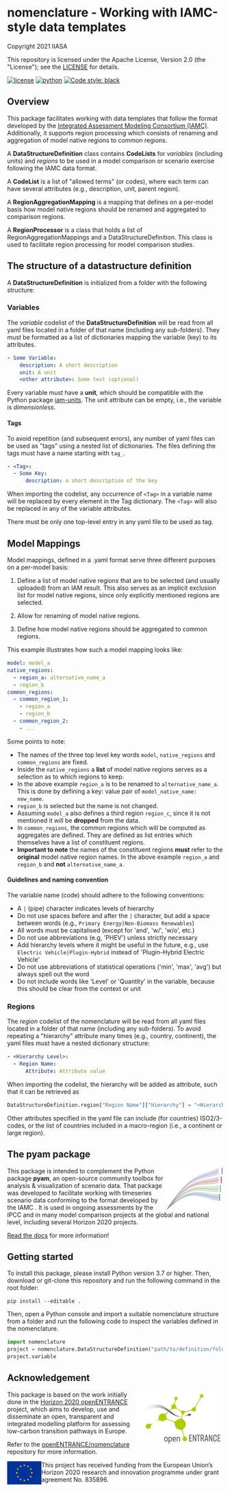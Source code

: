 # nomenclature - Working with IAMC-style data templates

Copyright 2021 IIASA

This repository is licensed under the Apache License, Version 2.0 (the "License"); see the [LICENSE](LICENSE) for details.

[![license](https://img.shields.io/badge/License-Apache%202.0-black)](https://github.com/IAMconsortium/nomenclature/blob/main/LICENSE)
[![python](https://img.shields.io/badge/python-3.7_|_3.8_|_3.9-blue?logo=python&logoColor=white)](https://github.com/IAMconsortium/nomenclature)
[![Code style: black](https://img.shields.io/badge/code%20style-black-000000.svg)](https://github.com/psf/black)

## Overview

This package facilitates working with data templates that follow the format developed by
the [Integrated Assessment Modeling Consortium (IAMC)](https://www.iamconsortium.org). Additionally, it supports region processing which consists of renaming and aggregation of model native regions to common regions.

A **DataStructureDefinition** class contains **CodeLists** for *variables*
(including units) and *regions* to be used in a model comparison or scenario exercise
following the IAMC data format.

A **CodeList** is a list of "allowed terms" (or codes), where each term can have
several attributes (e.g., description, unit, parent region).

A **RegionAggregationMapping** is a mapping that defines on a per-model basis how model native regions should be renamed and aggregated to comparison regions.

A **RegionProcessor** is a class that holds a list of RegionAggregationMappings and a DataStructureDefinition. This class is used to facilitate region processing for model comparison studies.

## The structure of a datastructure definition

A **DataStructureDefinition** is initialized from a folder with the following structure:

### Variables

The *variable* codelist of the **DataStructureDefinition** will be read from all yaml
files located  in a folder of that name (including any sub-folders).
They must be formatted as a list of dictionaries mapping the variable (key)
to its attributes.

```yaml
- Some Variable:
    description: A short description
    unit: A unit
    <other attribute>: Some text (optional)
```

Every variable must have a **unit**, which should be compatible with the 
Python package [iam-units](https://github.com/iamconsortium/units).
The unit attribute can be empty, i.e., the variable is *dimensionless*.

#### Tags

To avoid repetition (and subsequent errors), any number of yaml files can be used
as "tags" using a nested list of dictionaries. The files defining the tags must
have a name starting with `tag_`.

```yaml
- <Tag>:
  - Some Key:
      description: a short description of the key
```

When importing the codelist, any occurrence of `<Tag>` in a variable name will be
replaced by every element in the Tag dictionary. The `<Tag>` will also be replaced
in any of the variable attributes.

There must be only one top-level entry in any yaml file to be used as tag.

## Model Mappings

Model mappings, defined in a .yaml format serve three different purposes on a per-model basis:

1. Define a list of model native regions that are to be selected (and usually uploaded) from an IAM result. This also serves as an implicit exclusion list for model native regions, since only explicitly mentioned regions are selected.

2. Allow for renaming of model native regions.

3. Define how model native regions should be aggregated to common regions.

This example illustrates how such a model mapping looks like:

```yaml
model: model_a
native_regions:
  - region_a: alternative_name_a
  - region_b
common_regions:
  - common_region_1:
    - region_a
    - region_b
  - common_region_2:
    - ...
```

Some points to note:

* The names of the three top level key words `model`, `native_regions` and `common_regions` are fixed.
* Inside the `native_regions` a **list** of model native regions serves as a selection as to which regions to keep.
* In the above example `region_a` is to be renamed to `alternative_name_a`. This is done by defining a key: value pair of `model_native_name: new_name`.
* `region_b` is selected but the name is not changed.
* Assuming `model_a` also defines a third region `region_c`, since it is not mentioned it will be **dropped** from the data.
* In `common_regions`, the common regions which will be computed as aggregates are defined. They are defined as list entries which themselves have a list of constituent regions.
* **Important to note** the names of the constituent regions **must** refer to the **original** model native region names. In the above example `region_a` and `region_b` and **not** `alternative_name_a`.

#### Guidelines and naming convention

The variable name (code) should adhere to the following conventions:

- A `|` (pipe) character indicates levels of hierarchy
- Do not use spaces before and after the `|` character,
  but add a space between words (e.g., `Primary Energy|Non-Biomass Renewables`)
- All words must be capitalised (except for 'and', 'w/', 'w/o', etc.)
- Do not use abbreviations (e.g, 'PHEV') unless strictly necessary
- Add hierarchy levels where it might be useful in the future, e.g., use 
  `Electric Vehicle|Plugin-Hybrid` instead of 'Plugin-Hybrid Electric Vehicle'
- Do not use abbreviations of statistical operations ('min', 'max', 'avg')
  but always spell out the word
- Do not include words like 'Level' or 'Quantity' in the variable,
  because this should be clear from the context or unit

### Regions

The *region* codelist of the nomenclature will be read from all yaml files located
in a folder of that name (including any sub-folders).
To avoid repeating a "hierarchy" attribute many times (e.g., country, continent),
the yaml files must have a nested dictionary structure:

```yaml
- <Hierarchy Level>:
  - Region Name:
      Attribute: Attribute value
```

When importing the codelist, the hierarchy will be added as attribute,
such that it can be retrieved as

```python
DataStructureDefinition.region["Region Name"]["Hierarchy"] = "<Hierarchy Level>"
```

Other attributes specified in the yaml file can include (for countries) ISO2/3-codes,
or the list of countries included in a macro-region (i.e., a continent or large region).

## The pyam package

<img src="./_static/pyam-logo.png" width="133" height="100" align="right" alt="pyam logo" />

This package is intended to complement the Python package **pyam**,
an open-source community toolbox for analysis & visualization of scenario data.
That package was developed to facilitate working with timeseries scenario data
conforming to the format developed by the IAMC .
It is used in ongoing assessments by the IPCC and in many model comparison
projects at the global and national level, including several Horizon 2020 projects.

[Read the docs](https://pyam-iamc.readthedocs.io) for more information!

## Getting started

To install this package, please install Python version 3.7 or higher. Then,
download or git-clone this repository and run the following command in the root folder:

```
pip install --editable .
```

Then, open a Python console and import a suitable nomenclature structure from a folder
and run the following code to inspect the variables defined in the nomenclature.

```python
import nomenclature
project = nomenclature.DataStructureDefinition("path/to/definition/folder")
project.variable
```

## Acknowledgement

<img src="./_static/open_entrance-logo.png" width="202" height="129" align="right" alt="openENTRANCE logo" />

This package is based on the work initially done in the
[Horizon 2020 openENTRANCE](https://openentrance.eu) project, which aims to  develop,
use and disseminate an open, transparent and integrated  modelling platform
for assessing low-carbon transition pathways in Europe.

Refer to the [openENTRANCE/nomenclature](https://github.com/openENTRANCE/nomenclature)
repository for more information.

<img src="./_static/EU-logo-300x201.jpg" width="80" height="54" align="left" alt="EU logo" />
This project has received funding from the European Union’s Horizon 2020 research
and innovation programme under grant agreement No. 835896.
